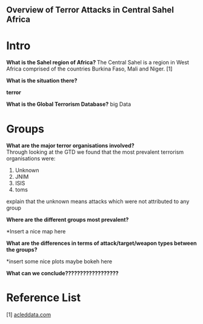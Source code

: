 <h2> Overview of Terror Attacks in Central Sahel Africa <h2>

<h1> Intro </h1>

<b>What is the Sahel region of Africa? </b>
The Central Sahel is a region in West Africa comprised of the countries Burkina Faso, Mali and Niger. [1]

<b>What is the situation there?</b>

<b>terror</b>

<b>What is the Global Terrorism Database?</b>
big Data

<h1> Groups </h1>

<b>What are the major terror organisations involved?</b> <br>
Through looking at the GTD we found that the most prevalent terrorism organisations were:

1. Unknown
2. JNIM
3. ISIS
4. toms

explain that the unknown means attacks which were not attributed to any group

<b>Where are the different groups most prevalent?</b>

*Insert a nice map here
<object type="text/html" data="{{ site.baseurl }}/MapPlot2.html"  width="1200" height="400" style="border: none; padding: 0; width:80%; height:50vw"></object>

<b>What are the differences in terms of attack/target/weapon types between the groups?</b>

*insert some nice plots maybe bokeh here 

<b>What can we conclude??????????????????</b>

<h1> Reference List </h1>
[1] <a href="https://acleddata.com/conflict-watchlist-2024/sahel/" target="_blank">acleddata.com</a>